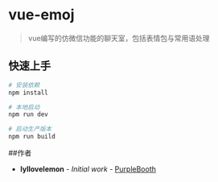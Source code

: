 # vue-emoj

> vue编写的仿微信功能的聊天室，包括表情包与常用语处理

## 快速上手

``` bash
# 安装依赖
npm install

# 本地启动
npm run dev

# 启动生产版本
npm run build

```

##作者
* **lyllovelemon** - *Initial work* - [PurpleBooth](https://github.com/lyllovelemon)
